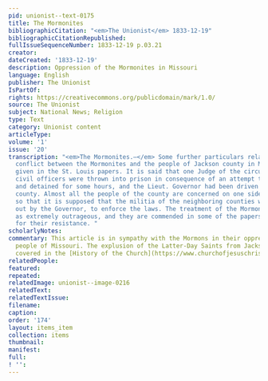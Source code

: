 ```yaml
---
pid: unionist--text-0175
title: The Mormonites
bibliographicCitation: "<em>The Unionist</em> 1833-12-19"
bibliographicCitationRepublished: 
fullIssueSequenceNumber: 1833-12-19 p.03.21
creator: 
dateCreated: '1833-12-19'
description: Oppression of the Mormonites in Missouri
language: English
publisher: The Unionist
IsPartOf: 
rights: https://creativecommons.org/publicdomain/mark/1.0/
source: The Unionist
subject: National News; Religion
type: Text
category: Unionist content
articleType: 
volume: '1'
issue: '20'
transcription: "<em>The Mormonites.—</em> Some further particulars relating to the
  conflict between the Mormonites and the people of Jackson county in Missouri are
  given in the St. Louis papers. It is said that one Judge of the circuit, and several
  civil officers were thrown into prison in consequence of an attempt to interfere,
  and detained for some hours, and the Lieut. Governor had been driven out of the
  county. Almost all the people of the county are concerned on one side or the other,
  so that it is supposed that the militia of the neighboring counties will be called
  out by the Governor, to enforce the laws. The treatment of the Mormonites is described
  as extremely outrageous, and they are commended in some of the papers of St. Louis
  for their resistance. "
scholarlyNotes: 
commentary: This article is in sympathy with the Mormons in their oppression by the
  people of Missouri. The explusion of the Latter-Day Saints from Jackson County is
  covered in the [History of the Church](https://www.churchofjesuschrist.org/manual/church-history-in-the-fulness-of-times/chapter-eleven?lang=eng)
relatedPeople: 
featured: 
repeated: 
relatedImage: unionist--image-0216
relatedText: 
relatedTextIssue: 
filename: 
caption: 
order: '174'
layout: items_item
collection: items
thumbnail: 
manifest: 
full: 
! '': 
---
```

